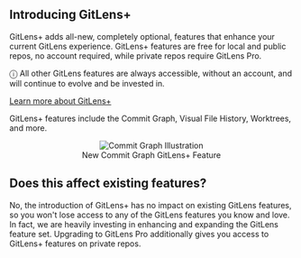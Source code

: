 ## Introducing GitLens+

GitLens+ adds all-new, completely optional, features that enhance your current GitLens experience. GitLens+ features are free for local and public repos, no account required, while private repos require GitLens Pro.

ⓘ All other GitLens features are always accessible, without an account, and will continue to evolve and be invested in.

[Learn more about GitLens+](https://gitkraken.com/gitlens/plus-features?utm_source=gitlens-extension&utm_medium=in-app-links&utm_campaign=gitlens-plus-links 'Learn more')

GitLens+ features include the Commit Graph, Visual File History, Worktrees, and more.

<p align="center">
  <img src="../../images/docs/commit-graph-illustrated.png" alt="Commit Graph Illustration"/>
  <br/>New Commit Graph GitLens+ Feature
</p>

## Does this affect existing features?

No, the introduction of GitLens+ has no impact on existing GitLens features, so you won't lose access to any of the GitLens features you know and love. In fact, we are heavily investing in enhancing and expanding the GitLens feature set. Upgrading to GitLens Pro additionally gives you access to GitLens+ features on private repos.
